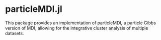 # particleMDI.jl

This package provides an implementation of particleMDI, a particle Gibbs version of MDI, allowing for the integrative cluster analysis of multiple datasets.
